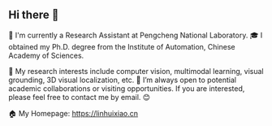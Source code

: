 ## Hi there 👋

:office: I'm currently a Research Assistant at Pengcheng National Laboratory.
:mortar_board: I obtained my Ph.D. degree from the Institute of Automation, Chinese Academy of Sciences.

🔭 My research interests include computer vision, multimodal learning, visual grounding, 3D visual localization, etc. 
👯 I’m always open to potential academic collaborations or visiting opportunities. If you are interested, please feel free to contact me by email. :blush:

:house: My Homepage: https://linhuixiao.cn


<!--
**linhuixiao/linhuixiao** is a ✨ _special_ ✨ repository because its `README.md` (this file) appears on your GitHub profile.

Here are some ideas to get you started:

- 🔭 I’m currently working on ...
- 🌱 I’m currently learning ...
- 👯 I’m looking to collaborate on ...
- 🤔 I’m looking for help with ...
- 💬 Ask me about ...
- 📫 How to reach me: ...
- 😄 Pronouns: ...
- ⚡ Fun fact: ...
-->
